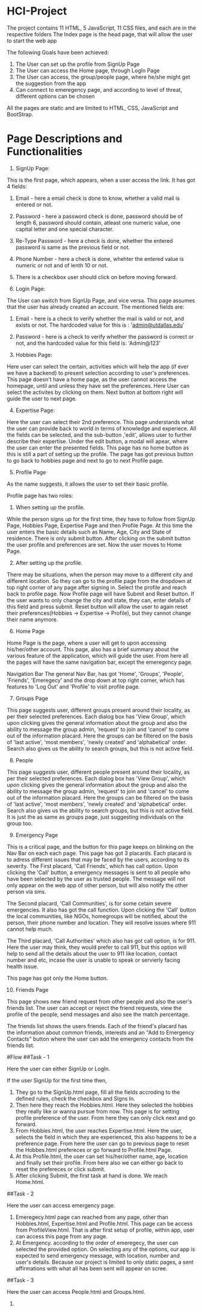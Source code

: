 # HCI-Project

The project contains 11 HTML, 5 JavaScript, 11 CSS files, and each are in the respective folders
The Index page is the head page, that will allow the user to start the web app

The following Goals have been achieved:
 1. The User can set up the profile from SignUp Page
 2. The User can access the Home page, through LogIn Page
 3. The User can access, the group/people page, where he/she might get the suggestion from the app
 4. Can connect to emeregency page, and according to level of threat, different options can be chosen

All the pages are static and are limited to HTML, CSS, JavaScript and BootStrap.

# Page Descriptions and Functionalities

1. SignUp Page:

This is the first page, which appears, when a user access the link.
It has got 4 fields:
 1. Email - here a email check is done to know, whether a valid mail is entered or not.
 2. Password - here a password check is done, password should be of length 6, password should contain, atleast one numeric value, one capital letter and one special character.
 3. Re-Type Password - here a check is done, whether the entered password is same as the previous field or not.
 4. Phone Number - here a check is done, whehter the entered value is numeric or not and of lenth 10 or not.
 5. There is a checkbox user should click on before moving forward.

2. Login Page:

 The User can switch from SignUp Page, and vice versa. This page assumes that the user has already created an account.
 The mentioned fields are:
  1. Email - here is a check to verify whether the mail is valid or not, and exists or not. The hardcoded value for this is : 'admin@utdallas.edu'
  2. Password - here is a check to verify whether the password is correct or not, and the hardcoded value for this field is: 'Admin@123'

3. Hobbies Page:

 Here user can select the certain, activities which will help the app (if ever we have a backend) to present selection according to user's preferences.
 This page doesn't have a home page, as the user cannot access the homepage, until and unless they have set the preferences.
 Here User can select the activites by clicking on them.
 Next button at bottom right will guide the user to next page.
 
4. Expertise Page:

 Here the user can select their 2nd preference. This page understands what the user can provide back to world in terms of knowledge and experiece.
 All the fields can be selected, and the sub-button ,'edit', allows user to further describe their expertise.
 Under the edit button, a modal will apear, where the user can enter the presented fields.
 This page has no home button as this is still a part of setting up the profile.
 The page has got previous button to go back to hobbies page and next to go to next Profile page.
 
5. Profile Page

 As the name suggests, it allows the user to set their basic profile.
 
 Profile page has two roles:
  1. When setting up the profile.
  
   While the person signs up for the first time, they have to follow from SignUp Page, Hobbies Page, Expertise Page and then Profile Page.
   At this time the user enters the basic details such as Name, Age, City and State of residence. There is only submit button.
   After clicking on the submit button the user profile and preferences are set. Now the user moves to Home Page.
   
  2. After setting up the profile.

   There may be situations, when the person may move to a different city and different location. So they can go to the profile page from the dropdown at top right corner of any page after signing in. Select the profile and reach back to profile page.
   Now Profile page will have Submit and Reset button.
   If the user wants to only change the city and state, they can, enter details of this field and press submit. 
   Reset button will allow the user to again reset their preferences(Hobbies -> Expertise -> Profile), but they cannot change their name anymore.
   
6. Home Page

 Home Page is the page, where a user will get to upon accessing his/her/other account. This page, also has a brief summary about the various feature of the application, which will guide the user.
 From here all the pages will have the same navigation bar, except the emeregency page.
 
 Navigation Bar
  The general Nav Bar, has got 'Home', 'Groups', 'People', 'Friends', 'Emeregecy' and the drop down at top right corner, which has features to 'Log Out' and 'Profile' to visit profile page.
  
7. Groups Page

 This page suggests user, different groups present around their locality, as per their selected preferences.
 Each dialog box has 'View Group', which upon clicking gives the general information about the group and also the ability to message the group admin, 'request' to join and 'cancel' to come out of the information placard.
 Here the groups can be filtered on the basis of 'last active', 'most members', 'newly created' and 'alphabetical' order. 
 Search also gives us the ability to search groups, but this is not active field.
 
8. People

  This page suggests user, different people present around their locality, as per their selected preferences.
 Each dialog box has 'View Group', which upon clicking gives the general information about the group and also the ability to message the group admin, 'request' to join and 'cancel' to come out of the information placard.
 Here the groups can be filtered on the basis of 'last active', 'most members', 'newly created' and 'alphabetical' order. 
 Search also gives us the ability to search groups, but this is not active field.
 It is just the as same as groups page, just suggesting individuals on the group too.
 
9. Emergency Page

 This is a critical page, and the button for this page keeps on blinking on the Nav Bar on each each page.
 This page has got 3 placards.
 Each placard is to adress different issues that may be faced by the users, according to its severity.
 The First placard, 'Call Friends', which has call option. Upon clicking the 'Call' button, a emergency messages is sent to all people who have been selected by the user as trusted people. The message will not only appear on the web app of other person, but will also notify the other person via sms.
 
 The Second placard, 'Call Communities', is for some cetain severe emergencies. It also has got the call function. Upon clicking the 'Call' button the local communities, like NGOs, homegroups will be notified, about the person, their phone number and location. They will resolve issues where 911 cannot help much.
 
 The Third placard, 'Call Authorities' which also has got call option, is for 911. Here the user may think, they would prefer to call 911, but this option will help to send all the details about the user to 911 like location, contact number and etc, incase the user is unable to speak or servierly facing health issue.
 
 This page has got only the Home button.
 
 10. Friends Page

 This page shows new friend request from other people and also the user's friends list. The user can accept or reject the friend requests, view the profile of the people, send messages and also see the match percentage.
 
 The friends list shows the users friends. Each of the friend's placard has the information about common friends, interests and an "Add to Emergency Contacts" button where the user can add the emergency contacts from the friends list.

#Flow
##Task - 1

 Here the user can either SignUp or LogIn.
 
 If the user SignUp for the first time then,
  1. They go to the SignUp.html page, fill all the fields accroding to the defined rules, check the checkbox and Signs In.
  2. Then here they reach the Hobbies.html. Here they selected the hobbies they really like or wanna pursue from now. This page is for setting profile preference of the user. From here they can only click next and go forward.
  3. From Hobbies.html, the user reaches Expertise.html. Here the user, selects the field in which they are experienced, this also happens to be a preference page. From here the user can go to previous page to reset the Hobbes.html prefereces or go forward to Profile.html Page.
  4. At this Profile.html, the user can set his/her/other name, age, location and finally set their profile. From here also we can either go back to reset the prefereces or click submit.
  5. After clicking Submit, the first task at hand is done. We reach Home.html.

##Task - 2

 Here the user can access emergency page.
 
 1. Emeregecy.html page can reached from any page, other than Hobbies.html, Expertise.html and Profile.html. This page can be access from ProfileView.html. That is after first setup of profile, within app, user can access this page from any page.
 2. At Emergency. according to the order of emeregecy, the user can selected the provided option. On selecting any of the options, our app is expected to send emergency message, with location, number and user's details. Because our project is limited to only static pages, a sent affirmations with what all has been sent will appear on scree.

##Task - 3

 Here the user can access People.html and Groups.html.
 
 1. 
 
   

 
